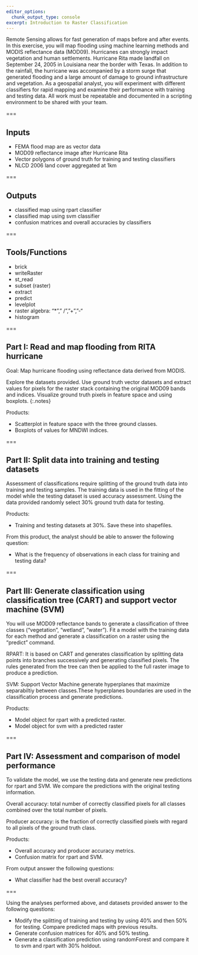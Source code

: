 ```yaml
---
editor_options: 
  chunk_output_type: console
excerpt: Introduction to Raster Classification
---
```


Remote Sensing allows for fast generation of maps before and after events. In this exercise, you will map flooding using machine learning methods and MODIS reflectance data (MOD09). Hurricanes can strongly impact vegetation and human settlements. Hurricane Rita made landfall on September 24, 2005 in Louisiana near the border with Texas. In addition to the rainfall, the hurricane was accompanied by a storm surge that generated flooding and a large amount of damage to ground infrastructure and vegetation. As a geospatial analyst, you will experiment with different classifiers for rapid mapping and examine their performance with training and testing data. All work must be repeatable and documented in a scripting environment to be shared with your team.

===

## Inputs

- FEMA flood map are as vector data
- MOD09 reflectance image after Hurricane Rita
- Vector polygons of ground truth for training and testing classifiers
- NLCD 2006 land cover aggregated at 1km

===

## Outputs

- classified map using rpart classifier
- classified map using svm classifier
- confusion matrices and overall accuracies by classifiers
 
===
             
## Tools/Functions

- brick
- writeRaster
- st_read
- subset (raster)
- extract
- predict
- levelplot
- raster algebra: “*”,” /”,”+”,”-“
- histogram
 
===

## Part I: Read and map flooding from RITA hurricane  

Goal: Map hurricane flooding using reflectance data derived from MODIS.  

Explore the datasets provided. Use ground truth vector datasets and extract values for pixels for the raster stack containing the original MOD09 bands and indices. Visualize ground truth pixels in feature space and using boxplots.
{:.notes}

Products:
- Scatterplot in feature space with the three ground classes.
- Boxplots of values for MNDWI indices.

===

## Part II: Split data into training and testing datasets 

Assessment of classifications require splitting of the ground truth data into training and testing samples. The training data is used in the fitting of the model while the testing dataset is used accuracy assessment. Using the data provided randomly select 30% ground truth data for testing.

Products:
- Training and testing datasets at 30%. Save these into shapefiles.

From this product, the analyst should be able to answer the following question:
- What is the frequency of observations in each class for training and testing data?

===

## Part III:  Generate classification using classification tree (CART) and support vector machine (SVM) 

You will use MOD09 reflectance bands to generate a classification of three classes (“vegetation”, “wetland”, “water”). Fit a model with the training data for each method and generate a classification on a raster using the “predict” command.
 
RPART: It is based on CART and generates classification by splitting data points into branches successively and generating classified pixels. The rules generated from the tree can then be applied to the full raster image to produce a prediction.

SVM: Support Vector Machine  generate hyperplanes that maximize separabiltiy between classes.These hyperplanes boundaries are used in the classification process and generate predictions.

Products:
- Model object for rpart with a predicted raster.
- Model object for svm with a predicted raster

===

## Part IV: Assessment and comparison of model performance

To validate the model, we use the testing data and generate new predictions for rpart and SVM. We compare the predictions with the original testing information.

Overall accuracy: total number of correctly classified pixels for all classes combined over the total number of pixels. 

Producer accuracy: is the fraction of correctly classified pixels with regard to all pixels of the ground truth class.

Products:
- Overall accuracy and producer accuracy metrics.
- Confusion matrix for rpart and SVM.

From output answer the following questions:
- What classifier had the best overall accuracy?

===

Using the analyses performed above, and datasets provided answer to the following questions:

- Modify the splitting of training and testing by using 40% and then 50% for testing. Compare predicted maps with previous results.
- Generate confusion matrices for 40% and 50% testing.
- Generate a classification prediction using randomForest and compare it to svm and rpart with 30% holdout.
